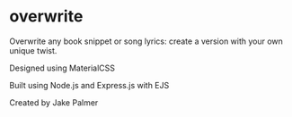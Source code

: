 # overwrite
Overwrite any book snippet or song lyrics: create a version with your own unique twist.

Designed using MaterialCSS

Built using Node.js and Express.js with EJS

Created by Jake Palmer

